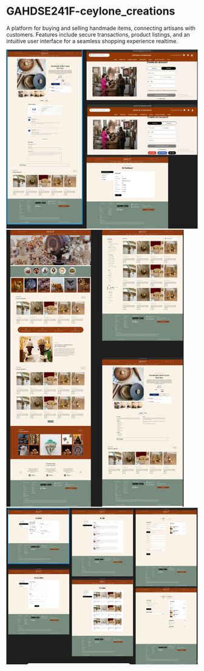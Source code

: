 # GAHDSE241F-ceylone_creations
A platform for buying and selling handmade items, connecting artisans with customers. Features include secure transactions, product listings, and an intuitive user interface for a seamless shopping experience realtime.


![image alt](https://raw.githubusercontent.com/NIBM-GALLE/GAHDSE241F-ceylone-creations/bcc15b2a47e283588ba18149010cfbe75cae4a59/2.png)
![image alt](https://raw.githubusercontent.com/NIBM-GALLE/GAHDSE241F-ceylone-creations/f51c216464c681f72ee584acb20dd63221fa5c05/Screenshot%202025-03-22%20122318.png)
![image alt](https://raw.githubusercontent.com/NIBM-GALLE/GAHDSE241F-ceylone-creations/0960add90f880192ff7112cf4f8982a89bcf0dcb/3.png)



